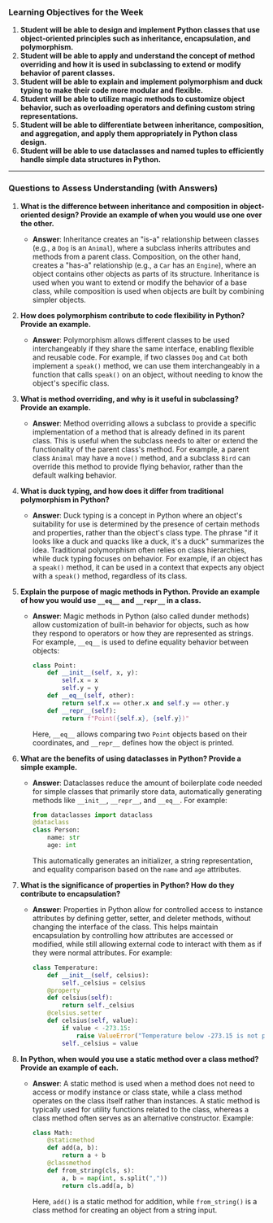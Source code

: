 ### Learning Objectives for the Week

1. **Student will be able to design and implement Python classes that use object-oriented principles such as inheritance, encapsulation, and polymorphism.**
2. **Student will be able to apply and understand the concept of method overriding and how it is used in subclassing to extend or modify behavior of parent classes.**
3. **Student will be able to explain and implement polymorphism and duck typing to make their code more modular and flexible.**
4. **Student will be able to utilize magic methods to customize object behavior, such as overloading operators and defining custom string representations.**
5. **Student will be able to differentiate between inheritance, composition, and aggregation, and apply them appropriately in Python class design.**
6. **Student will be able to use dataclasses and named tuples to efficiently handle simple data structures in Python.**

---

### Questions to Assess Understanding (with Answers)

1. **What is the difference between inheritance and composition in object-oriented design? Provide an example of when you would use one over the other.**

   - **Answer**: Inheritance creates an "is-a" relationship between classes (e.g., a `Dog` is an `Animal`), where a subclass inherits attributes and methods from a parent class. Composition, on the other hand, creates a "has-a" relationship (e.g., a `Car` has an `Engine`), where an object contains other objects as parts of its structure. Inheritance is used when you want to extend or modify the behavior of a base class, while composition is used when objects are built by combining simpler objects.

2. **How does polymorphism contribute to code flexibility in Python? Provide an example.**

   - **Answer**: Polymorphism allows different classes to be used interchangeably if they share the same interface, enabling flexible and reusable code. For example, if two classes `Dog` and `Cat` both implement a `speak()` method, we can use them interchangeably in a function that calls `speak()` on an object, without needing to know the object's specific class.

3. **What is method overriding, and why is it useful in subclassing? Provide an example.**

   - **Answer**: Method overriding allows a subclass to provide a specific implementation of a method that is already defined in its parent class. This is useful when the subclass needs to alter or extend the functionality of the parent class's method. For example, a parent class `Animal` may have a `move()` method, and a subclass `Bird` can override this method to provide flying behavior, rather than the default walking behavior.

4. **What is duck typing, and how does it differ from traditional polymorphism in Python?**

   - **Answer**: Duck typing is a concept in Python where an object's suitability for use is determined by the presence of certain methods and properties, rather than the object's class type. The phrase "if it looks like a duck and quacks like a duck, it's a duck" summarizes the idea. Traditional polymorphism often relies on class hierarchies, while duck typing focuses on behavior. For example, if an object has a `speak()` method, it can be used in a context that expects any object with a `speak()` method, regardless of its class.

5. **Explain the purpose of magic methods in Python. Provide an example of how you would use `__eq__` and `__repr__` in a class.**

   - **Answer**: Magic methods in Python (also called dunder methods) allow customization of built-in behavior for objects, such as how they respond to operators or how they are represented as strings. For example, `__eq__` is used to define equality behavior between objects:
     ```python
     class Point:
         def __init__(self, x, y):
             self.x = x
             self.y = y
         def __eq__(self, other):
             return self.x == other.x and self.y == other.y
         def __repr__(self):
             return f"Point({self.x}, {self.y})"
     ```
     Here, `__eq__` allows comparing two `Point` objects based on their coordinates, and `__repr__` defines how the object is printed.

6. **What are the benefits of using dataclasses in Python? Provide a simple example.**

   - **Answer**: Dataclasses reduce the amount of boilerplate code needed for simple classes that primarily store data, automatically generating methods like `__init__`, `__repr__`, and `__eq__`. For example:
     ```python
     from dataclasses import dataclass
     @dataclass
     class Person:
         name: str
         age: int
     ```
     This automatically generates an initializer, a string representation, and equality comparison based on the `name` and `age` attributes.

7. **What is the significance of properties in Python? How do they contribute to encapsulation?**

   - **Answer**: Properties in Python allow for controlled access to instance attributes by defining getter, setter, and deleter methods, without changing the interface of the class. This helps maintain encapsulation by controlling how attributes are accessed or modified, while still allowing external code to interact with them as if they were normal attributes. For example:
     ```python
     class Temperature:
         def __init__(self, celsius):
             self._celsius = celsius
         @property
         def celsius(self):
             return self._celsius
         @celsius.setter
         def celsius(self, value):
             if value < -273.15:
                 raise ValueError("Temperature below -273.15 is not possible")
             self._celsius = value
     ```

8. **In Python, when would you use a static method over a class method? Provide an example of each.**

   - **Answer**: A static method is used when a method does not need to access or modify instance or class state, while a class method operates on the class itself rather than instances. A static method is typically used for utility functions related to the class, whereas a class method often serves as an alternative constructor. Example:
     ```python
     class Math:
         @staticmethod
         def add(a, b):
             return a + b
         @classmethod
         def from_string(cls, s):
             a, b = map(int, s.split(","))
             return cls.add(a, b)
     ```
     Here, `add()` is a static method for addition, while `from_string()` is a class method for creating an object from a string input.